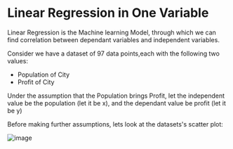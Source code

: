 # Linear Regression in One Variable

Linear Regression is the Machine learning Model, through which we can find correlation between dependant variables and independent variables.

Consider we have a dataset of 97 data points,each with the following two values:
 - Population of City
 - Profit of City

Under the assumption that the Population brings Profit, let the independent value be the population (let it be x), and the dependant value be profit (let it be y)

Before making further assumptions, lets look at the datasets's scatter plot:

![image]("https://github.com/Abhiroop25902/ml-python/blob/main/Linear%20Regression/One%20Variable/Sources/scatter_plot.png")
